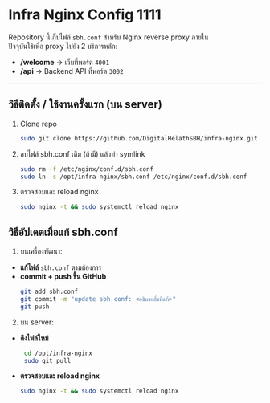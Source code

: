 # Infra Nginx Config 1111

Repository นี้เก็บไฟล์ `sbh.conf` สำหรับ Nginx reverse proxy ภายใน  
ปัจจุบันใช้เพื่อ proxy ไปยัง 2 บริการหลัก:
- **/welcome** → เว็บที่พอร์ต `4001`
- **/api** → Backend API ที่พอร์ต `3002`

---

## วิธีติดตั้ง / ใช้งานครั้งแรก (บน server)

1. Clone repo
   ```bash
   sudo git clone https://github.com/DigitalHelathSBH/infra-nginx.git /opt/infra-nginx
   ```
2. ลบไฟล์ sbh.conf เดิม (ถ้ามี) แล้วทำ symlink
   ```bash
   sudo rm -f /etc/nginx/conf.d/sbh.conf
   sudo ln -s /opt/infra-nginx/sbh.conf /etc/nginx/conf.d/sbh.conf
   ```
3. ตรวจสอบและ reload nginx
   ```bash
   sudo nginx -t && sudo systemctl reload nginx
   ```
## วิธีอัปเดตเมื่อแก้ sbh.conf
1. บนเครื่องพัฒนา:
- **แก้ไฟล์** `sbh.conf` ตามต้องการ
- **commit + push ขึ้น GitHub**
   ```bash
   git add sbh.conf
   git commit -m "update sbh.conf: <อธิบายสิ่งที่แก้>"
   git push
   ```
2. บน server:
- **ดึงไฟล์ใหม่**
  ```bash
   cd /opt/infra-nginx
   sudo git pull
   ```
- **ตรวจสอบและ reload nginx**
   ```bash
   sudo nginx -t && sudo systemctl reload nginx
   ```


